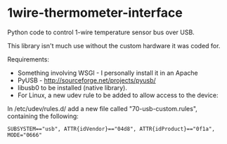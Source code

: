 1wire-thermometer-interface
===========================

Python code to control 1-wire temperature sensor bus over USB.

This library isn't much use without the custom hardware it was coded for.

Requirements:
 * Something involving WSGI - I personally install it in an Apache
 * PyUSB - http://sourceforge.net/projects/pyusb/
 * libusb0 to be installed (native library).
 * For Linux, a new udev rule to be added to allow access to the device:
 
 In /etc/udev/rules.d/ add a new file called "70-usb-custom.rules", containing the following:
 
    SUBSYSTEM=="usb", ATTR{idVendor}=="04d8", ATTR{idProduct}=="0f1a", MODE="0666"
